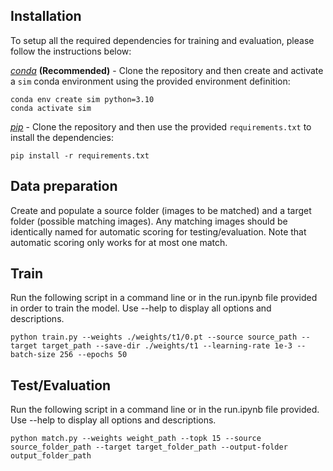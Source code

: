 ## Installation

To setup all the required dependencies for training and evaluation, please follow the instructions below:

*[conda](https://docs.conda.io/projects/conda/en/latest/user-guide/getting-started.html)* **(Recommended)** - Clone the repository and then create and activate a `sim` conda environment using the provided environment definition:

```shell
conda env create sim python=3.10
conda activate sim
```

*[pip](https://pip.pypa.io/en/stable/getting-started/)* - Clone the repository and then use the provided `requirements.txt` to install the dependencies:

```shell
pip install -r requirements.txt
```

## Data preparation

Create and populate a source folder (images to be matched) and a target folder (possible matching images). Any matching images should be identically named for automatic scoring for testing/evaluation. Note that automatic scoring only works for at most one match.

## Train

Run the following script in a command line or in the run.ipynb file provided in order to train the model. Use --help to display all options and descriptions.

```shell
python train.py --weights ./weights/t1/0.pt --source source_path --target target_path --save-dir ./weights/t1 --learning-rate 1e-3 --batch-size 256 --epochs 50
```


## Test/Evaluation

Run the following script in a command line or in the run.ipynb file provided. Use --help to display all options and descriptions.

```shell
python match.py --weights weight_path --topk 15 --source source_folder_path --target target_folder_path --output-folder output_folder_path
```

